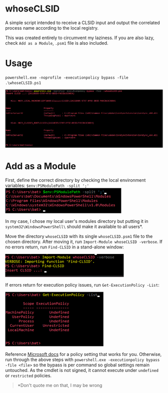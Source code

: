 # whoseCLSID

A simple script intended to receive a CLSID input and output the correlated process name according to the local registry.

This was created entirely to circumvent my laziness. If you are also lazy, check `Add as a Module`, `.psm1` file is also included.

# Usage
`powershell.exe -noprofile -executionpolicy bypass -file .\whoseCLSID.ps1`

![](Images/example.png)

# Add as a Module
First, define the correct directory by checking the local environment variables:
`$env:PSModulePath -split ';'`
![](Images/paths.png)

In my case, I chose my local user's modules directory but putting it in `system32\WindowsPowerShell\` should make it available to all users*.

Move the directory `whoseCLSID` with its single `whoseCLSID.psm1` file to the chosen directory. After moving it, run `Import-Module whoseCLSID -verbose`. If no errors return, run `Find-CLSID` in a stand-alone window:

![](Images/success.png)

If errors return for execution policy issues, run `Get-ExecutionPolicy -List`:

![](Images/policies.png)

Reference [Microsoft docs](https://docs.microsoft.com/en-us/powershell/module/microsoft.powershell.core/about/about_execution_policies?view=powershell-7.2) for a policy setting that works for you. Otherwise, run through the above steps with `powershell.exe -executionpolicy bypass -file <file>` so the bypass is per command so global settings remain untouched. As the cmdlet is not signed, it cannot execute under `undefined` or `restricted` policies.

> *Don't quote me on that, I may be wrong